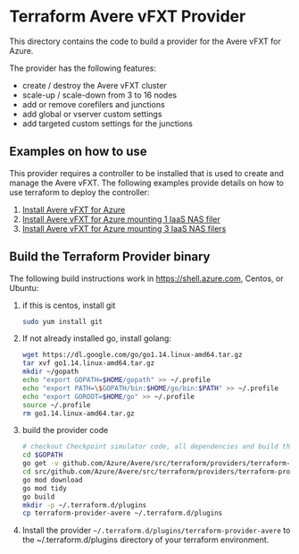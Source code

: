 # Terraform Avere vFXT Provider

This directory contains the code to build a provider for the Avere vFXT for Azure.

The provider has the following features:
* create / destroy the Avere vFXT cluster
* scale-up / scale-down from 3 to 16 nodes
* add or remove corefilers and junctions
* add global or vserver custom settings
* add targeted custom settings for the junctions

## Examples on how to use

This provider requires a controller to be installed that is used to create and manage the Avere vFXT.  The following examples provide details on how to use terraform to deploy the controller:
1. [Install Avere vFXT for Azure](../../examples/vfxt/no-filers)
2. [Install Avere vFXT for Azure mounting 1 IaaS NAS filer](../../examples/vfxt/1-filer)
3. [Install Avere vFXT for Azure mounting 3 IaaS NAS filers](../../examples/vfxt/3-filers)

## Build the Terraform Provider binary

The following build instructions work in https://shell.azure.com, Centos, or Ubuntu:

1. if this is centos, install git

    ```bash
    sudo yum install git
    ```

2. If not already installed go, install golang:

    ```bash
    wget https://dl.google.com/go/go1.14.linux-amd64.tar.gz
    tar xvf go1.14.linux-amd64.tar.gz
    mkdir ~/gopath
    echo "export GOPATH=$HOME/gopath" >> ~/.profile
    echo "export PATH=\$GOPATH/bin:$HOME/go/bin:$PATH" >> ~/.profile
    echo "export GOROOT=$HOME/go" >> ~/.profile
    source ~/.profile
    rm go1.14.linux-amd64.tar.gz
    ```

3. build the provider code
    ```bash
    # checkout Checkpoint simulator code, all dependencies and build the binaries
    cd $GOPATH
    go get -v github.com/Azure/Avere/src/terraform/providers/terraform-provider-avere
    cd src/github.com/Azure/Avere/src/terraform/providers/terraform-provider-avere
    go mod download
    go mod tidy
    go build
    mkdir -p ~/.terraform.d/plugins
    cp terraform-provider-avere ~/.terraform.d/plugins
    ```

4. Install the provider `~/.terraform.d/plugins/terraform-provider-avere` to the ~/.terraform.d/plugins directory of your terraform environment.